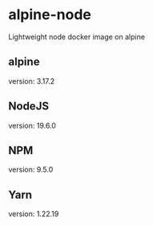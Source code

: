# alpine-node
Lightweight node docker image on alpine

## alpine
version: 3.17.2

## NodeJS
version: 19.6.0

## NPM
version: 9.5.0

## Yarn
version: 1.22.19
